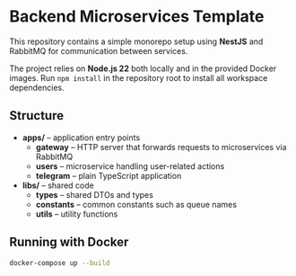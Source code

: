 # Backend Microservices Template

This repository contains a simple monorepo setup using **NestJS** and RabbitMQ for communication between services.

The project relies on **Node.js 22** both locally and in the provided Docker images.
Run `npm install` in the repository root to install all workspace dependencies.

## Structure
- **apps/** – application entry points
  - **gateway** – HTTP server that forwards requests to microservices via RabbitMQ
  - **users** – microservice handling user-related actions
  - **telegram** – plain TypeScript application
- **libs/** – shared code
  - **types** – shared DTOs and types
  - **constants** – common constants such as queue names
  - **utils** – utility functions

## Running with Docker
```bash
docker-compose up --build
```
